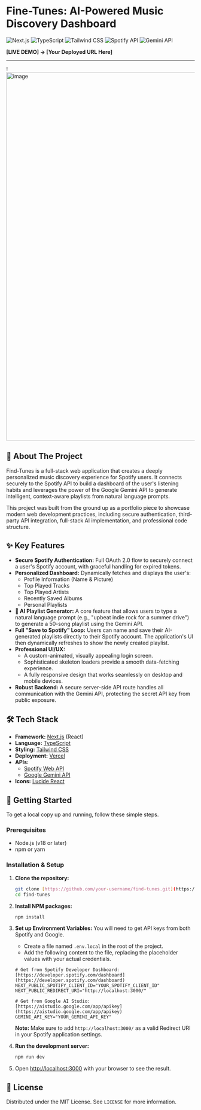 # Fine-Tunes: AI-Powered Music Discovery Dashboard

![Next.js](https://img.shields.io/badge/Next.js-000000?style=for-the-badge&logo=nextdotjs&logoColor=white) ![TypeScript](https://img.shields.io/badge/TypeScript-3178C6?style=for-the-badge&logo=typescript&logoColor=white) ![Tailwind CSS](https://img.shields.io/badge/Tailwind_CSS-38B2AC?style=for-the-badge&logo=tailwind-css&logoColor=white) ![Spotify API](https://img.shields.io/badge/Spotify_API-1DB954?style=for-the-badge&logo=spotify&logoColor=white) ![Gemini API](https://img.shields.io/badge/Gemini_API-4285F4?style=for-the-badge&logo=google-gemini&logoColor=white)

**[LIVE DEMO] -> [Your Deployed URL Here]**

---

!<img width="1709" height="985" alt="image" src="https://github.com/user-attachments/assets/5d11bc5e-9821-4ff2-bbf3-af4a28f6af9e" />

## 🎵 About The Project

Find-Tunes is a full-stack web application that creates a deeply personalized music discovery experience for Spotify users. It connects securely to the Spotify API to build a dashboard of the user's listening habits and leverages the power of the Google Gemini API to generate intelligent, context-aware playlists from natural language prompts.

This project was built from the ground up as a portfolio piece to showcase modern web development practices, including secure authentication, third-party API integration, full-stack AI implementation, and professional code structure.

## ✨ Key Features

* **Secure Spotify Authentication:** Full OAuth 2.0 flow to securely connect a user's Spotify account, with graceful handling for expired tokens.
* **Personalized Dashboard:** Dynamically fetches and displays the user's:
    * Profile Information (Name & Picture)
    * Top Played Tracks
    * Top Played Artists
    * Recently Saved Albums
    * Personal Playlists
* **🤖 AI Playlist Generator:** A core feature that allows users to type a natural language prompt (e.g., "upbeat indie rock for a summer drive") to generate a 50-song playlist using the Gemini API.
* **Full "Save to Spotify" Loop:** Users can name and save their AI-generated playlists directly to their Spotify account. The application's UI then dynamically refreshes to show the newly created playlist.
* **Professional UI/UX:**
    * A custom-animated, visually appealing login screen.
    * Sophisticated skeleton loaders provide a smooth data-fetching experience.
    * A fully responsive design that works seamlessly on desktop and mobile devices.
* **Robust Backend:** A secure server-side API route handles all communication with the Gemini API, protecting the secret API key from public exposure.

## 🛠️ Tech Stack

* **Framework:** [Next.js](https://nextjs.org/) (React)
* **Language:** [TypeScript](https://www.typescriptlang.org/)
* **Styling:** [Tailwind CSS](https://tailwindcss.com/)
* **Deployment:** [Vercel](https://vercel.com/)
* **APIs:**
    * [Spotify Web API](https://developer.spotify.com/documentation/web-api)
    * [Google Gemini API](https://ai.google.dev/)
* **Icons:** [Lucide React](https://lucide.dev/)

## 🚀 Getting Started

To get a local copy up and running, follow these simple steps.

### Prerequisites

* Node.js (v18 or later)
* npm or yarn

### Installation & Setup

1.  **Clone the repository:**
    ```bash
    git clone [https://github.com/your-username/find-tunes.git](https://github.com/your-username/find-tunes.git)
    cd find-tunes
    ```

2.  **Install NPM packages:**
    ```bash
    npm install
    ```

3.  **Set up Environment Variables:**
    You will need to get API keys from both Spotify and Google.
    * Create a file named `.env.local` in the root of the project.
    * Add the following content to the file, replacing the placeholder values with your actual credentials.

    ```env
    # Get from Spotify Developer Dashboard: [https://developer.spotify.com/dashboard](https://developer.spotify.com/dashboard)
    NEXT_PUBLIC_SPOTIFY_CLIENT_ID="YOUR_SPOTIFY_CLIENT_ID"
    NEXT_PUBLIC_REDIRECT_URI="http://localhost:3000/"

    # Get from Google AI Studio: [https://aistudio.google.com/app/apikey](https://aistudio.google.com/app/apikey)
    GEMINI_API_KEY="YOUR_GEMINI_API_KEY"
    ```
    **Note:** Make sure to add `http://localhost:3000/` as a valid Redirect URI in your Spotify application settings.

4.  **Run the development server:**
    ```bash
    npm run dev
    ```

5.  Open [http://localhost:3000](http://localhost:3000) with your browser to see the result.

## 📄 License

Distributed under the MIT License. See `LICENSE` for more information.
